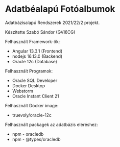 # Adatbéalapú Fotóalbumok

Adatbázisalapú Rendszerek 2021/22/2 projekt.

Készítette Szabó Sándor (GVI6CG)

Felhasznált Framework-ök:
- Angular 13.3.1 (Frontend)
- nodejs 16.13.0 (Backend)
- Oracle 12c (Database)

Felhasznált Programok:
- Oracle SQL Developer
- Docker Desktop
- Webstorm
- Oracle Instant Client 21

Felhasznált Docker image:
- truevoly/oracle-12c

Felhasznált packagek az adatbázis eléréshez:
- npm - oracledb
- npm - @types/oracledb
